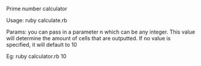 Prime number calculator

Usage:
ruby calculate.rb

Params:
you can pass in a parameter n which can be any integer.  This value will determine the amount of cells that are outputted.  If no value is specified, it will
default to 10

Eg:
ruby calculator.rb 10

